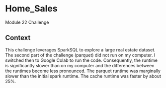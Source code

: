 # Home_Sales
Module 22 Challenge
## Context
This challenge leverages SparkSQL to explore a large real estate dataset.<br>
The second part of the challenge (parquet) did not run on my computer. I switched then to Google Colab to run the code. Consequently, the runtime is significantly slower than on my computer and the differences between the runtimes become less pronounced. The parquet runtime was marginally slower than the initial spark runtime. The cache runtime was faster by about 25%.
